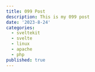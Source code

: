 ```yaml
---
title: 099 Post
description: This is my 099 post
date: '2023-8-24'
categories:
  - sveltekit
  - svelte
  - linux
  - apache
  - php
published: true
---
```


